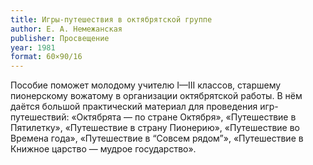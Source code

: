 ```yaml
---
title: Игры-путешествия в октябрятской группе
author: Е. А. Немежанская
publisher: Просвещение
year: 1981
format: 60×90/16
---
```


Пособие поможет молодому учителю I—III классов, старшему пионерскому вожатому в организации октябрятской работы. В нём даётся большой практический материал для проведения игр-путешествий: «Октябрята — по стране Октября», «Путешествие в Пятилетку», «Путешествие в страну Пионерию», «Путешествие во Времена года», «Путешествие в “Совсем рядом”», «Путешествие в Книжное царство — мудрое государство».
